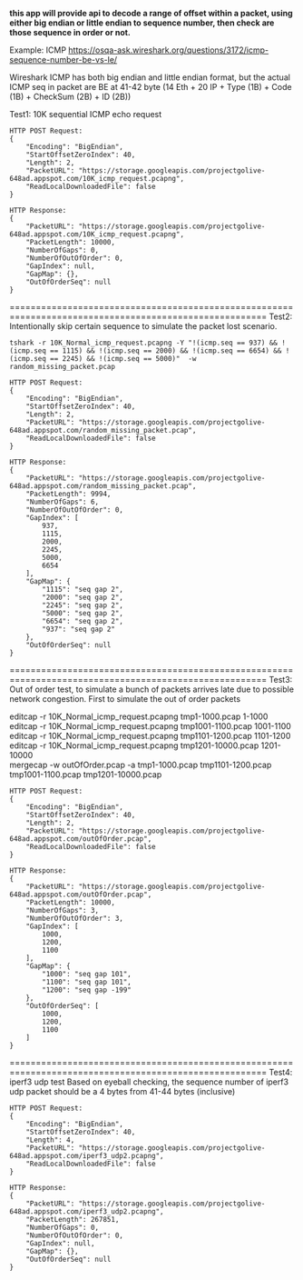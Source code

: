 **this app will provide api to decode a range of offset within a packet, using either big endian or little endian to sequence number, then check are those sequence in order or not.**

Example:
ICMP
https://osqa-ask.wireshark.org/questions/3172/icmp-sequence-number-be-vs-le/

Wireshark ICMP has both big endian and little endian format, but the actual ICMP seq in packet are BE at 41-42 byte
(14 Eth + 20 IP + Type (1B) + Code (1B) + CheckSum (2B) + ID (2B))

Test1: 10K sequential ICMP echo request
```
HTTP POST Request:
{
    "Encoding": "BigEndian",
    "StartOffsetZeroIndex": 40,
    "Length": 2,
    "PacketURL": "https://storage.googleapis.com/projectgolive-648ad.appspot.com/10K_icmp_request.pcapng",
    "ReadLocalDownloadedFile": false
}

HTTP Response:
{
    "PacketURL": "https://storage.googleapis.com/projectgolive-648ad.appspot.com/10K_icmp_request.pcapng",
    "PacketLength": 10000,
    "NumberOfGaps": 0,
    "NumberOfOutOfOrder": 0,
    "GapIndex": null,
    "GapMap": {},
    "OutOfOrderSeq": null
}
```

=======================================================================================================
Test2: Intentionally skip certain sequence to simulate the packet lost scenario.

`tshark -r 10K_Normal_icmp_request.pcapng -Y "!(icmp.seq == 937) && !(icmp.seq == 1115) && !(icmp.seq == 2000) && !(icmp.seq == 6654) && !(icmp.seq == 2245) && !(icmp.seq == 5000)"  -w  random_missing_packet.pcap`

```
HTTP POST Request:
{
    "Encoding": "BigEndian",
    "StartOffsetZeroIndex": 40,
    "Length": 2,
    "PacketURL": "https://storage.googleapis.com/projectgolive-648ad.appspot.com/random_missing_packet.pcap",
    "ReadLocalDownloadedFile": false
}

HTTP Response:
{
    "PacketURL": "https://storage.googleapis.com/projectgolive-648ad.appspot.com/random_missing_packet.pcap",
    "PacketLength": 9994,
    "NumberOfGaps": 6,
    "NumberOfOutOfOrder": 0,
    "GapIndex": [
        937,
        1115,
        2000,
        2245,
        5000,
        6654
    ],
    "GapMap": {
        "1115": "seq gap 2",
        "2000": "seq gap 2",
        "2245": "seq gap 2",
        "5000": "seq gap 2",
        "6654": "seq gap 2",
        "937": "seq gap 2"
    },
    "OutOfOrderSeq": null
}
```

=======================================================================================================
Test3: Out of order test, to simulate a bunch of packets arrives late due to possible network congestion.
First to simulate the out of order packets

editcap -r 10K_Normal_icmp_request.pcapng tmp1-1000.pcap 1-1000<br />
editcap -r 10K_Normal_icmp_request.pcapng tmp1001-1100.pcap 1001-1100<br />
editcap -r 10K_Normal_icmp_request.pcapng tmp1101-1200.pcap 1101-1200<br />
editcap -r 10K_Normal_icmp_request.pcapng tmp1201-10000.pcap 1201-10000<br />
mergecap -w outOfOrder.pcap -a tmp1-1000.pcap tmp1101-1200.pcap tmp1001-1100.pcap tmp1201-10000.pcap<br />

```
HTTP POST Request:
{
    "Encoding": "BigEndian",
    "StartOffsetZeroIndex": 40,
    "Length": 2,
    "PacketURL": "https://storage.googleapis.com/projectgolive-648ad.appspot.com/outOfOrder.pcap",
    "ReadLocalDownloadedFile": false
}

HTTP Response:
{
    "PacketURL": "https://storage.googleapis.com/projectgolive-648ad.appspot.com/outOfOrder.pcap",
    "PacketLength": 10000,
    "NumberOfGaps": 3,
    "NumberOfOutOfOrder": 3,
    "GapIndex": [
        1000,
        1200,
        1100
    ],
    "GapMap": {
        "1000": "seq gap 101",
        "1100": "seq gap 101",
        "1200": "seq gap -199"
    },
    "OutOfOrderSeq": [
        1000,
        1200,
        1100
    ]
}
```

=======================================================================================================
Test4: iperf3 udp test
Based on eyeball checking, the sequence number of iperf3 udp packet should be a 4 bytes
from 41-44 bytes (inclusive)

```
HTTP POST Request:
{
    "Encoding": "BigEndian",
    "StartOffsetZeroIndex": 40,
    "Length": 4,
    "PacketURL": "https://storage.googleapis.com/projectgolive-648ad.appspot.com/iperf3_udp2.pcapng",
    "ReadLocalDownloadedFile": false
}

HTTP Response:
{
    "PacketURL": "https://storage.googleapis.com/projectgolive-648ad.appspot.com/iperf3_udp2.pcapng",
    "PacketLength": 267851,
    "NumberOfGaps": 0,
    "NumberOfOutOfOrder": 0,
    "GapIndex": null,
    "GapMap": {},
    "OutOfOrderSeq": null
}
```
